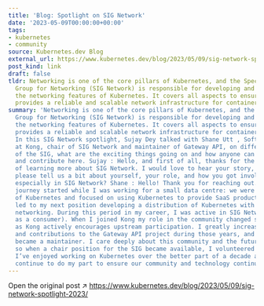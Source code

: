 ```yaml
---
title: 'Blog: Spotlight on SIG Network'
date: '2023-05-09T00:00:00+00:00'
tags:
- kubernetes
- community
source: Kubernetes.dev Blog
external_url: https://www.kubernetes.dev/blog/2023/05/09/sig-network-spotlight-2023/
post_kind: link
draft: false
tldr: Networking is one of the core pillars of Kubernetes, and the Special Interest
  Group for Networking (SIG Network) is responsible for developing and maintaining
  the networking features of Kubernetes. It covers all aspects to ensure Kubernetes
  provides a reliable and scalable network infrastructure for containerized applications.
summary: 'Networking is one of the core pillars of Kubernetes, and the Special Interest
  Group for Networking (SIG Network) is responsible for developing and maintaining
  the networking features of Kubernetes. It covers all aspects to ensure Kubernetes
  provides a reliable and scalable network infrastructure for containerized applications.
  In this SIG Network spotlight, Sujay Dey talked with Shane Utt , Software Engineer
  at Kong, chair of SIG Network and maintainer of Gateway API, on different aspects
  of the SIG, what are the exciting things going on and how anyone can get involved
  and contribute here. Sujay : Hello, and first of all, thanks for the opportunity
  of learning more about SIG Network. I would love to hear your story, so could you
  please tell us a bit about yourself, your role, and how you got involved in Kubernetes,
  especially in SIG Network? Shane : Hello! Thank you for reaching out. My Kubernetes
  journey started while I was working for a small data centre: we were early adopters
  of Kubernetes and focused on using Kubernetes to provide SaaS products. That experience
  led to my next position developing a distribution of Kubernetes with a focus on
  networking. During this period in my career, I was active in SIG Network (predominantly
  as a consumer). When I joined Kong my role in the community changed significantly,
  as Kong actively encourages upstream participation. I greatly increased my engagement
  and contributions to the Gateway API project during those years, and eventually
  became a maintainer. I care deeply about this community and the future of our technology,
  so when a chair position for the SIG became available, I volunteered my time immediately.
  I’ve enjoyed working on Kubernetes over the better part of a decade and I want to
  continue to do my part to ensure our community and technology continues to flourish.'
---
```

Open the original post ↗ https://www.kubernetes.dev/blog/2023/05/09/sig-network-spotlight-2023/
